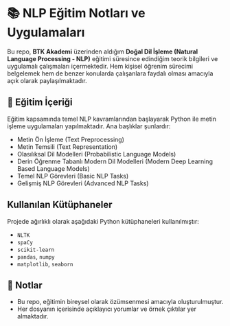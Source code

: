 # 📚 NLP Eğitim Notları ve Uygulamaları

Bu repo, **BTK Akademi** üzerinden aldığım **Doğal Dil İşleme (Natural Language Processing - NLP)** eğitimi süresince edindiğim teorik bilgileri ve uygulamalı çalışmaları içermektedir. Hem kişisel öğrenim sürecimi belgelemek hem de benzer konularda çalışanlara faydalı olması amacıyla açık olarak paylaşılmaktadır.

## 🎯 Eğitim İçeriği

Eğitim kapsamında temel NLP kavramlarından başlayarak Python ile metin işleme uygulamaları yapılmaktadır. Ana başlıklar şunlardır:

- Metin Ön İşleme (Text Preprocessing)
- Metin Temsili (Text Representation)
- Olasılıksal Dil Modelleri (Probabilistic Language Models)
- Derin Öğrenme Tabanlı Modern Dil Modelleri (Modern Deep Learning Based Language Models)
- Temel NLP Görevleri (Basic NLP Tasks)
- Gelişmiş NLP Görevleri (Advanced NLP Tasks)

## Kullanılan Kütüphaneler

Projede ağırlıklı olarak aşağıdaki Python kütüphaneleri kullanılmıştır:

- `NLTK`
- `spaCy`
- `scikit-learn`
- `pandas`, `numpy`
- `matplotlib`, `seaborn`

## 📌 Notlar

- Bu repo, eğitimin bireysel olarak özümsenmesi amacıyla oluşturulmuştur.
- Her dosyanın içerisinde açıklayıcı yorumlar ve örnek çıktılar yer almaktadır.


